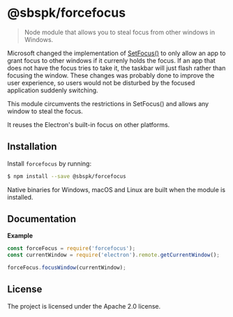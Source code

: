 @sbspk/forcefocus
=========

> Node module that allows you to steal focus from other windows in Windows.

Microsoft changed the implementation of [SetFocus()](https://msdn.microsoft.com/en-us/library/windows/desktop/ms646312(v=vs.85).aspx) to only allow an app to grant focus to other windows if it currenly holds the focus. If an app that does not have the focus tries to take it, the taskbar will just flash rather than focusing the window. These changes was probably done to improve the user experience, so users would not be disturbed by the focused application suddenly switching.

This module circumvents the restrictions in SetFocus() and allows any window to steal the focus.

It reuses the Electron's built-in focus on other platforms.

Installation
------------

Install `forcefocus` by running:

```sh
$ npm install --save @sbspk/forcefocus
```

Native binaries for Windows, macOS and Linux are built when the module is installed.

Documentation
-------------

**Example**  
```js
const forceFocus = require('forcefocus');
const currentWindow = require('electron').remote.getCurrentWindow();

forceFocus.focusWindow(currentWindow);
```

License
-------

The project is licensed under the Apache 2.0 license.
